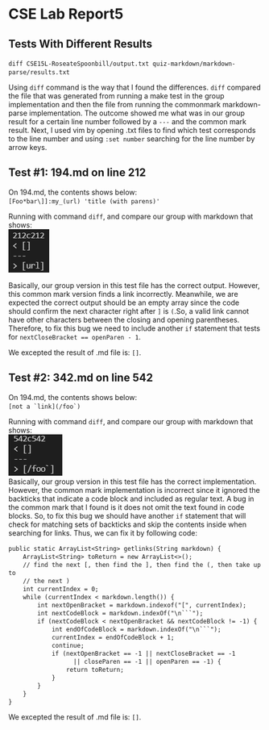 # CSE Lab Report5

## Tests With Different Results

`diff CSE15L-RoseateSpoonbill/output.txt quiz-markdown/markdown-parse/results.txt` <br />

Using `diff` command is the way that I found the differences. `diff` compared the file that was generated from running a make test in the group implementation and then the file from running the commonmark markdown-parse implementation. The outcome showed me what was in our group result for a certain line number followed by a `---` and the common mark result. Next, I used vim by opening .txt files to find which test corresponds to the line number and using `:set number` searching for the line number by arrow keys.  

## Test #1: 194.md on line 212

On 194.md, the contents shows below:  
``[Foo*bar\]]:my_(url) 'title (with parens)' ``  

Running with command `diff`, and compare our group with markdown that shows:  
![Image](images/diff1.png)  

Basically, our group version in this test file has the correct output. However, this common mark version finds a link incorrectly. Meanwhile, we are expected the correct output should be an empty array since the code should confirm the next character right after `]` is `(`.So, a valid link cannot have other characters between the closing and opening parentheses. Therefore, to fix this bug we need to include another `if` statement that tests for `nextCloseBracket == openParen - 1`.  

We excepted the result of .md file is: `[]`.  

## Test #2: 342.md on line 542
On 194.md, the contents shows below:  
``[not a `link](/foo`) ``  

Running with command `diff`, and compare our group with markdown that shows:  
![Image](images/diff2.png)  
Basically, our group version in this test file has the correct implementation. However, the common mark implementation is incorrect since it ignored the backticks that indicate a code block and included as regular text. A bug in the common mark that I found is it does not omit the text found in code blocks. So, to fix this bug we should have another `if` statement that will check for matching sets of backticks and skip the contents inside when searching for links. Thus, we can fix it by following code:  

```
public static ArrayList<String> getlinks(String markdown) {
    ArrayList<String> toReturn = new ArrayList<>();
    // find the next [, then find the ], then find the (, then take up to
    // the next )
    int currentIndex = 0;
    while (currentIndex < markdown.length()) {
        int nextOpenBracket = markdown.indexof("[", currentIndex);
        int nextCodeBlock = markdown.indexOf("\n```");
        if (nextCodeBlock < nextOpenBracket && nextCodeBlock != -1) {
            int endOfCodeBlock = markdown.indexOf("\n```");
            currentIndex = endOfCodeBlock + 1;
            continue;
            if (nextOpenBracket == -1 || nextCloseBracket == -1
                  || closeParen == -1 || openParen == -1) {
                return toReturn;
            }
        }
    }
}

```
We excepted the result of .md file is: `[]`.  